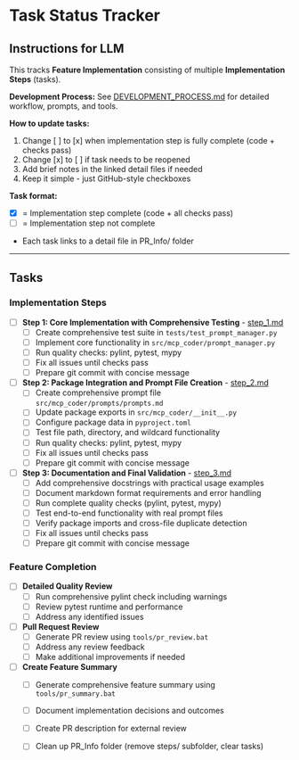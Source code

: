 # Task Status Tracker

## Instructions for LLM

This tracks **Feature Implementation** consisting of multiple **Implementation Steps** (tasks).

**Development Process:** See [DEVELOPMENT_PROCESS.md](./DEVELOPMENT_PROCESS.md) for detailed workflow, prompts, and tools.

**How to update tasks:**
1. Change [ ] to [x] when implementation step is fully complete (code + checks pass)
2. Change [x] to [ ] if task needs to be reopened
3. Add brief notes in the linked detail files if needed
4. Keep it simple - just GitHub-style checkboxes

**Task format:**
- [x] = Implementation step complete (code + all checks pass)
- [ ] = Implementation step not complete
- Each task links to a detail file in PR_Info/ folder

---

## Tasks

### Implementation Steps

- [ ] **Step 1: Core Implementation with Comprehensive Testing** - [step_1.md](./steps/step_1.md)
  - [ ] Create comprehensive test suite in `tests/test_prompt_manager.py`
  - [ ] Implement core functionality in `src/mcp_coder/prompt_manager.py`
  - [ ] Run quality checks: pylint, pytest, mypy
  - [ ] Fix all issues until checks pass
  - [ ] Prepare git commit with concise message

- [ ] **Step 2: Package Integration and Prompt File Creation** - [step_2.md](./steps/step_2.md)
  - [ ] Create comprehensive prompt file `src/mcp_coder/prompts/prompts.md`
  - [ ] Update package exports in `src/mcp_coder/__init__.py`
  - [ ] Configure package data in `pyproject.toml`
  - [ ] Test file path, directory, and wildcard functionality
  - [ ] Run quality checks: pylint, pytest, mypy
  - [ ] Fix all issues until checks pass
  - [ ] Prepare git commit with concise message

- [ ] **Step 3: Documentation and Final Validation** - [step_3.md](./steps/step_3.md)
  - [ ] Add comprehensive docstrings with practical usage examples
  - [ ] Document markdown format requirements and error handling
  - [ ] Run complete quality checks (pylint, pytest, mypy)
  - [ ] Test end-to-end functionality with real prompt files
  - [ ] Verify package imports and cross-file duplicate detection
  - [ ] Fix all issues until checks pass
  - [ ] Prepare git commit with concise message

### Feature Completion

- [ ] **Detailed Quality Review**
  - [ ] Run comprehensive pylint check including warnings
  - [ ] Review pytest runtime and performance
  - [ ] Address any identified issues

- [ ] **Pull Request Review**
  - [ ] Generate PR review using `tools/pr_review.bat`
  - [ ] Address any review feedback
  - [ ] Make additional improvements if needed

- [ ] **Create Feature Summary**
  - [ ] Generate comprehensive feature summary using `tools/pr_summary.bat`
  - [ ] Document implementation decisions and outcomes
  - [ ] Create PR description for external review
  - [ ] Clean up PR_Info folder (remove steps/ subfolder, clear tasks)


